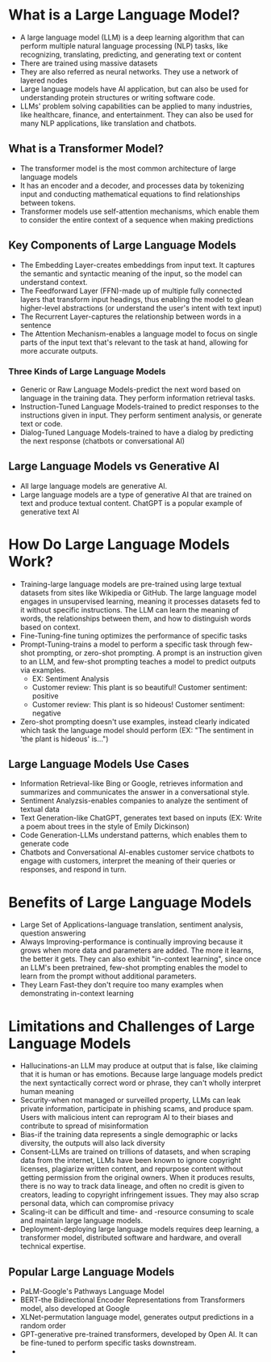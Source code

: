 # What is a Large Language Model?
* A large language model (LLM) is a deep learning algorithm that can perform multiple natural language processing (NLP) tasks, like recognizing, translating, predicting, and generating text or content
* There are trained using massive datasets
* They are also referred as neural networks. They use a network of layered nodes
* Large language models have AI application, but can also be used for understanding protein structures or writing software code.
* LLMs' problem solving capabilities can be applied to many industries, like healthcare, finance, and entertainment. They can also be used for many NLP applications, like translation and chatbots.

## What is a Transformer Model?
* The transformer model is the most common architecture of large language models
*  It has an encoder and a decoder, and processes data by tokenizing input and conducting mathematical equations to find relationships between tokens.
*  Transformer models use self-attention mechanisms, which enable them to consider the entire context of a sequence when making predictions

## Key Components of Large Language Models
* The Embedding Layer-creates embeddings from input text. It captures the semantic and syntactic meaning of the input, so the model can understand context.
* The Feedforward Layer (FFN)-made up of multiple fully connected layers that transform input headings, thus enabling the model to glean higher-level abstractions (or understand the user's intent with text input)
* The Recurrent Layer-captures the relationship between words in a sentence
* The Attention Mechanism-enables a language model to focus on single parts of the input text that's relevant to the task at hand, allowing for more accurate outputs.

### Three Kinds of Large Language Models
* Generic or Raw Language Models-predict the next word based on language in the training data. They perform information retrieval tasks.
* Instruction-Tuned Language Models-trained to predict responses to the instructions given in input. They perform sentiment analysis, or generate text or code.
* Dialog-Tuned Language Models-trained to have a dialog by predicting the next response (chatbots or conversational AI)

## Large Language Models vs Generative AI
* All large language models are generative AI.
* Large language models are a type of generative AI that are trained on text and produce textual content. ChatGPT is a popular example of generative text AI

# How Do Large Language Models Work?
* Training-large language models are pre-trained using large textual datasets from sites like Wikipedia or GitHub. The large language model engages in unsupervised learning, meaning it processes datasets fed to it without specific instructions. The LLM can learn the meaning of words, the relationships between them, and how to distinguish words based on context.
* Fine-Tuning-fine tuning optimizes the performance of specific tasks
* Prompt-Tuning-trains a model to perform a specific task through few-shot prompting, or zero-shot prompting. A prompt is an instruction given to an LLM, and few-shot prompting teaches a model to predict outputs via examples.
  * EX: Sentiment Analysis
  *  Customer review: This plant is so beautiful!
    Customer sentiment: positive
  *   Customer review: This plant is so hideous!
    Customer sentiment: negative
* Zero-shot prompting doesn't use examples, instead clearly indicated which task the language model should perform (EX: "The sentiment in 'the plant is hideous' is...")

## Large Language Models Use Cases
* Information Retrieval-like Bing or Google, retrieves information and summarizes and communicates the answer in a conversational style.
* Sentiment Analyzsis-enables companies to analyze the sentiment of textual data
* Text Generation-like ChatGPT, generates text based on inputs (EX: Write a poem about trees in the style of Emily Dickinson)
* Code Generation-LLMs understand patterns, which enables them to generate code
* Chatbots and Conversational AI-enables customer service chatbots to engage with customers, interpret the meaning of their queries or responses, and respond in turn.

# Benefits of Large Language Models
* Large Set of Applications-language translation, sentiment analysis, question answering
* Always Improving-performance is continually improving because it grows when more data and parameters are added. The more it learns, the better it gets. They can also exhibit "in-context learning", since once an LLM's been pretrained, few-shot prompting enables the model to learn from the prompt without additional parameters.
* They Learn Fast-they don't require too many examples when demonstrating in-context learning

# Limitations and Challenges of Large Language Models
* Hallucinations-an LLM may produce at output that is false, like claiming that it is human or has emotions. Because large language models predict the next syntactically correct word or phrase, they can't wholly interpret human meaning
* Security-when not managed or surveilled property, LLMs can leak private information, participate in phishing scams, and produce spam. Users with malicious intent can reprogram AI to their biases and contribute to spread of misinformation
* Bias-if the training data represents a single demographic or lacks diversity, the outputs will also lack diversity
* Consent-LLMs are trained on trillions of datasets, and when scraping data from the internet, LLMs have been known to ignore copyright licenses, plagiarize written content, and repurpose content without getting permission from the original owners. When it produces results, there is no way to track data lineage, and often no credit is given to creators, leading to copyright infringement issues. They may also scrap personal data, which can compromise privacy
* Scaling-it can be difficult and time- and -resource consuming to scale and maintain large language models.
* Deployment-deploying large language models requires deep learning, a transformer model, distributed software and hardware, and overall technical expertise.

## Popular Large Language Models
* PaLM-Google's Pathways Language Model
* BERT-the Bidirectional Encoder Representations from Transformers model, also developed at Google
* XLNet-permutation language model, generates output predictions in a random order
* GPT-generative pre-trained transformers, developed by Open AI. It can be fine-tuned to perform specific tasks downstream.
* 



